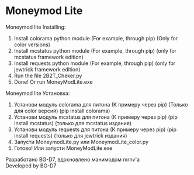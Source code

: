 # Moneymod Lite
Moneymod lite
Installing:
1. Install colorama python module (For example, through pip) (Only for color versions) 
2. Install mcstatus python module (For example, through pip) (only for mcstatus framework edition)
2. Install requests python module (For example, through pip) (only for jewtrick framework edition)
3. Run the file 2B2T_Cheker.py
4. Done!
Or run MoneyModLite.exe

Moneymod lite
Установка:
1. Установи модуль colorama для питона (К примеру через pip) (Только для color версий) (pip install colorama)
2. Установи модуль mcstatus для питона (К примеру через pip) (pip install mcstatus) (только для mcstatus издания)
2. Установи модуль requests для питона (К примеру через pip) (pip install requests) (только для jewtrick издания)
3. Запусти MoneymodLite.py или MoneymodLite_color.py
4. Готово!
Или запусти MoneyModLite.exe

Разработано BG-D7, вдохновлено манимодом mrnv'а    
Developed by BG-D7
